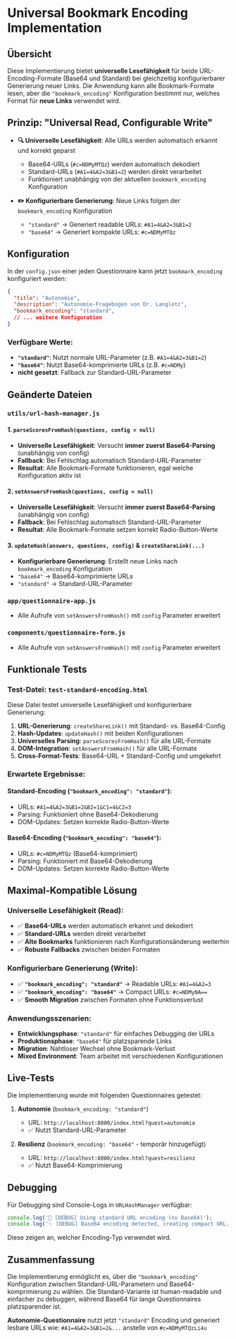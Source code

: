 # Universal Bookmark Encoding Implementation

## Übersicht

Diese Implementierung bietet **universelle Lesefähigkeit** für beide URL-Encoding-Formate (Base64 und Standard) bei gleichzeitig konfigurierbarer Generierung neuer Links. Die Anwendung kann alle Bookmark-Formate lesen, aber die `"bookmark_encoding"` Konfiguration bestimmt nur, welches Format für **neue Links** verwendet wird.

## Prinzip: "Universal Read, Configurable Write"

- **🔍 Universelle Lesefähigkeit**: Alle URLs werden automatisch erkannt und korrekt geparst
  - Base64-URLs (`#c=NDMyMTQz`) werden automatisch dekodiert
  - Standard-URLs (`#A1=4&A2=3&B1=2`) werden direkt verarbeitet
  - Funktioniert unabhängig von der aktuellen `bookmark_encoding` Konfiguration

- **✏️ Konfigurierbare Generierung**: Neue Links folgen der `bookmark_encoding` Konfiguration
  - `"standard"` → Generiert readable URLs: `#A1=4&A2=3&B1=2`
  - `"base64"` → Generiert kompakte URLs: `#c=NDMyMTQz`

## Konfiguration

In der `config.json` einer jeden Questionnaire kann jetzt `bookmark_encoding` konfiguriert werden:

```json
{
  "title": "Autonomie",
  "description": "Autonomie-Fragebogen von Dr. Langlotz",
  "bookmark_encoding": "standard",
  // ... weitere Konfiguration
}
```

### Verfügbare Werte:

- **`"standard"`**: Nutzt normale URL-Parameter (z.B. `#A1=4&A2=3&B1=2`)
- **`"base64"`**: Nutzt Base64-komprimierte URLs (z.B. `#c=NDMy`)
- **nicht gesetzt**: Fallback zur Standard-URL-Parameter

## Geänderte Dateien

### `utils/url-hash-manager.js`

#### 1. `parseScoresFromHash(questions, config = null)`
- **Universelle Lesefähigkeit**: Versucht **immer zuerst Base64-Parsing** (unabhängig von config)
- **Fallback**: Bei Fehlschlag automatisch Standard-URL-Parameter 
- **Resultat**: Alle Bookmark-Formate funktionieren, egal welche Konfiguration aktiv ist

#### 2. `setAnswersFromHash(questions, config = null)`
- **Universelle Lesefähigkeit**: Versucht **immer zuerst Base64-Parsing** (unabhängig von config)
- **Fallback**: Bei Fehlschlag automatisch Standard-URL-Parameter
- **Resultat**: Alle Bookmark-Formate setzen korrekt Radio-Button-Werte

#### 3. `updateHash(answers, questions, config)` & `createShareLink(...)`
- **Konfigurierbare Generierung**: Erstellt neue Links nach `bookmark_encoding` Konfiguration
- `"base64"` → Base64-komprimierte URLs
- `"standard"` → Standard-URL-Parameter

### `app/questionnaire-app.js`
- Alle Aufrufe von `setAnswersFromHash()` mit `config` Parameter erweitert

### `components/questionnaire-form.js`
- Alle Aufrufe von `setAnswersFromHash()` mit `config` Parameter erweitert

## Funktionale Tests

### Test-Datei: `test-standard-encoding.html`

Diese Datei testet universelle Lesefähigkeit und konfigurierbare Generierung:

1. **URL-Generierung**: `createShareLink()` mit Standard- vs. Base64-Config
2. **Hash-Updates**: `updateHash()` mit beiden Konfigurationen  
3. **Universelles Parsing**: `parseScoresFromHash()` für alle URL-Formate
4. **DOM-Integration**: `setAnswersFromHash()` für alle URL-Formate
5. **Cross-Format-Tests**: Base64-URL + Standard-Config und umgekehrt

### Erwartete Ergebnisse:

#### Standard-Encoding (`"bookmark_encoding": "standard"`):
- URLs: `#A1=4&A2=3&B1=2&B2=1&C1=4&C2=3`
- Parsing: Funktioniert ohne Base64-Dekodierung
- DOM-Updates: Setzen korrekte Radio-Button-Werte

#### Base64-Encoding (`"bookmark_encoding": "base64"`):
- URLs: `#c=NDMyMTQz` (Base64-komprimiert)
- Parsing: Funktioniert mit Base64-Dekodierung
- DOM-Updates: Setzen korrekte Radio-Button-Werte

## Maximal-Kompatible Lösung

### Universelle Lesefähigkeit (Read):
- ✅ **Base64-URLs** werden automatisch erkannt und dekodiert
- ✅ **Standard-URLs** werden direkt verarbeitet  
- ✅ **Alte Bookmarks** funktionieren nach Konfigurationsänderung weiterhin
- ✅ **Robuste Fallbacks** zwischen beiden Formaten

### Konfigurierbare Generierung (Write):
- ✅ **`"bookmark_encoding": "standard"`** → Readable URLs: `#A1=4&A2=3`
- ✅ **`"bookmark_encoding": "base64"`** → Compact URLs: `#c=NDMyNA==`
- ✅ **Smooth Migration** zwischen Formaten ohne Funktionsverlust

### Anwendungsszenarien:
- **Entwicklungsphase**: `"standard"` für einfaches Debugging der URLs
- **Produktionsphase**: `"base64"` für platzsparende Links
- **Migration**: Nahtloser Wechsel ohne Bookmark-Verlust
- **Mixed Environment**: Team arbeitet mit verschiedenen Konfigurationen

## Live-Tests

Die Implementierung wurde mit folgenden Questionnaires getestet:

1. **Autonomie** (`bookmark_encoding: "standard"`)
   - URL: `http://localhost:8000/index.html?quest=autonomie`
   - ✅ Nutzt Standard-URL-Parameter

2. **Resilienz** (`bookmark_encoding: "base64"` - temporär hinzugefügt)
   - URL: `http://localhost:8000/index.html?quest=resilienz`  
   - ✅ Nutzt Base64-Komprimierung

## Debugging

Für Debugging sind Console-Logs in `URLHashManager` verfügbar:

```javascript
console.log('📝 [DEBUG] Using standard URL encoding (no Base64)');
console.log('✨ [DEBUG] Base64 encoding detected, creating compact URL...');
```

Diese zeigen an, welcher Encoding-Typ verwendet wird.

## Zusammenfassung

Die Implementierung ermöglicht es, über die `"bookmark_encoding"` Konfiguration zwischen Standard-URL-Parametern und Base64-komprimierung zu wählen. Die Standard-Variante ist human-readable und einfacher zu debuggen, während Base64 für lange Questionnaires platzsparender ist.

**Autonomie-Questionnaire** nutzt jetzt `"standard"` Encoding und generiert lesbare URLs wie:
`#A1=4&A2=3&B1=2&...` anstelle von `#c=NDMyMTQzLi4u`